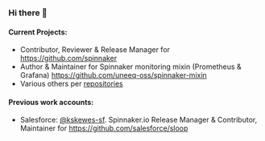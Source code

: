 ### Hi there 👋

#### Current Projects:
- Contributor, Reviewer & Release Manager for https://github.com/spinnaker
- Author & Maintainer for Spinnaker monitoring mixin (Prometheus & Grafana) https://github.com/uneeq-oss/spinnaker-mixin
- Various others per [repositories](https://github.com/karlskewes?tab=repositories)

#### Previous work accounts:
- Salesforce: [@kskewes-sf](https://github.com/kskewes-sf). Spinnaker.io Release Manager & Contributor, Maintainer for https://github.com/salesforce/sloop

<!--
**karlskewes/karlskewes** is a ✨ _special_ ✨ repository because its `README.md` (this file) appears on your GitHub profile.

Here are some ideas to get you started:

- 🔭 I’m currently working on ...
- 🌱 I’m currently learning ...
- 👯 I’m looking to collaborate on ...
- 🤔 I’m looking for help with ...
- 💬 Ask me about ...
- 📫 How to reach me: ...
- 😄 Pronouns: ...
- ⚡ Fun fact: ...
-->
